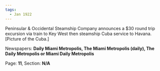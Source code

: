 ```yaml
---  
tags:  
  - Jan 1922  
---  
```

  
Peninsular & Occidental Steamship Company announces a $30 round trip excursion via train to Key West then steamship Cuba service to Havana. [Picture of the Cuba.]  
  
Newspapers: **Daily Miami Metropolis, The Miami Metropolis (daily), The Daily Metropolis or Miami Daily Metropolis**  
  
Page: **11**, Section: **N/A** 
